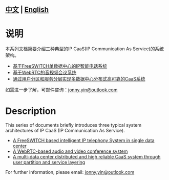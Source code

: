 
[中文](#%E8%AF%B4%E6%98%8E) | [English](#description)
-----------------------------------------------------
# 说明
本系列文档简要介绍三种典型的IP CaaS(IP Communication As Service)的系统架构。

+ [基于FreeSWITCH单数据中心的IP智能电话系统](a_telephony_aicc.md)
+ [基于WebRTC的音视频会议系统](a_audio_video_conference_system.md)
+ [通过用户分区和服务分层实现多数据中心分布式高可靠的CaaS系统](a_multiple_dc_caas_system.md)

如需进一步了解，可邮件咨询：jonny.yin@outlook.com


# Description
This series of documents briefly introduces three typical system architectures of IP CaaS (IP Communication As Service).

+ [A FreeSWITCH based intelligent IP telephony System in single data center](a_telephony_aicc.md)
+ [A WebRTC-based audio and video conference system](a_audio_video_conference_system.md)
+ [A multi-data center distributed and high reliable CaaS system through user partition and service layering](a_multiple_dc_caas_system.md)

For further information, please email: jonny.yin@outlook.com
